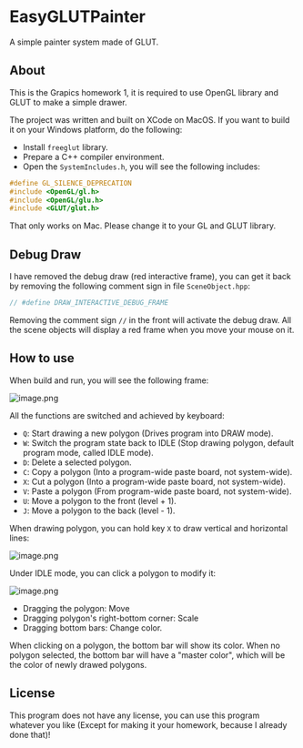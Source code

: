 # EasyGLUTPainter

A simple painter system made of GLUT.

## About
This is the Grapics homework 1, it is required to use OpenGL library and GLUT to make a simple drawer.

The project was written and built on XCode on MacOS. If you want to build it on your Windows platform, do the following:
- Install `freeglut` library.
- Prepare a C++ compiler environment.
- Open the `SystemIncludes.h`, you will see the following includes:
```cpp
#define GL_SILENCE_DEPRECATION
#include <OpenGL/gl.h>
#include <OpenGL/glu.h>
#include <GLUT/glut.h>
```
That only works on Mac. Please change it to your GL and GLUT library.

## Debug Draw
I have removed the debug draw (red interactive frame), you can get it back by removing the following comment sign in file `SceneObject.hpp`:

```cpp
// #define DRAW_INTERACTIVE_DEBUG_FRAME
```

Removing the comment sign `//` in the front will activate the debug draw. All the scene objects will display a red frame when you move your mouse on it.

## How to use
When build and run, you will see the following frame:

![image.png](https://i.loli.net/2021/05/08/4waVLrD5ux6JhWv.png)

All the functions are switched and achieved by keyboard:
- `Q`: Start drawing a new polygon (Drives program into DRAW mode).
- `W`: Switch the program state back to IDLE (Stop drawing polygon, default program mode, called IDLE mode).
- `D`: Delete a selected polygon.
- `C`: Copy a polygon (Into a program-wide paste board, not system-wide).
- `X`: Cut a polygon (Into a program-wide paste board, not system-wide).
- `V`: Paste a polygon (From program-wide paste board, not system-wide).
- `U`: Move a polygon to the front (level + 1).
- `J`: Move a polygon to the back (level - 1).

When drawing polygon, you can hold key `X` to draw vertical and horizontal lines:

![image.png](https://i.loli.net/2021/05/08/5R3UC2OGovy1kIs.png)

Under IDLE mode, you can click a polygon to modify it:

![image.png](https://i.loli.net/2021/05/08/uXh2jqGDbKVZ8lo.png)

- Dragging the polygon: Move
- Dragging polygon's right-bottom corner: Scale
- Dragging bottom bars: Change color.

When clicking on a polygon, the bottom bar will show its color. When no polygon selected, the bottom bar will have a "master color", which will be the color of newly drawed polygons.

## License
This program does not have any license, you can use this program whatever you like (Except for making it your homework, because I already done that)!
